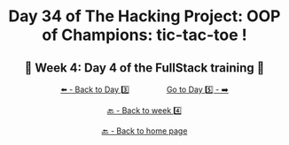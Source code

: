 <h1 align="center">Day 34 of The Hacking Project: OOP of Champions: tic-tac-toe !</h1>

<h2 align="center">🎉 Week 4: Day 4 of the FullStack training 🎉</h2>

<div align="center">
  
  [⬅️ - Back to Day 3️⃣](https://github.com/BenjaminCharmes/THP_FullStack/tree/main/Week_4/Day_3)
  &nbsp;&nbsp;&nbsp;&nbsp;&nbsp;&nbsp;&nbsp;&nbsp;&nbsp;&nbsp;&nbsp;&nbsp;&nbsp;&nbsp;&nbsp;
  [Go to Day 5️⃣ - ➡️](https://github.com/BenjaminCharmes/THP_FullStack/tree/main/Week_4/Day_5)

</div>

<div align="center">

  [🔙 - Back to week 4️⃣](https://github.com/BenjaminCharmes/THP_FullStack/tree/main/Week_4)

  [🔙 - Back to home page](https://github.com/BenjaminCharmes/THP_FullStack)

</div>
